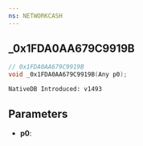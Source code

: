 ```yaml
---
ns: NETWORKCASH
---
```

## _0x1FDA0AA679C9919B

```c
// 0x1FDA0AA679C9919B
void _0x1FDA0AA679C9919B(Any p0);
```

```
NativeDB Introduced: v1493
```

## Parameters
* **p0**:
